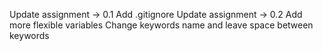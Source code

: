 Update assignment -> 0.1
    Add .gitignore
Update assignment -> 0.2
    Add more flexible variables
    Change keywords name and leave space between keywords